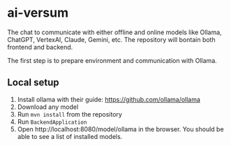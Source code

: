 # ai-versum

The chat to communicate with either offline and online models like Ollama, ChatGPT, VertexAI, Claude, Gemini, etc.
The repository will bontain both frontend and backend. 

The first step is to prepare environment and communication with Ollama.

## Local setup
1. Install ollama with their guide: https://github.com/ollama/ollama
2. Download any model
3. Run `mvn install` from the repository
4. Run `BackendApplication`
5. Open http://localhost:8080/model/ollama in the browser. You should be able to see a list of installed models.
